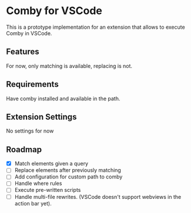 # Comby for VSCode

This is a prototype implementation for an extension that allows to execute Comby in VSCode.

## Features

For now, only matching is available, replacing is not.

## Requirements

Have comby installed and available in the path.

## Extension Settings

No settings for now
<!-- 
## Known Issues

Calling out known issues can help limit users opening duplicate issues against your extension. -->

## Roadmap

- [x] Match elements given a query
- [ ] Replace elements after previously matching
- [ ] Add configuration for custom path to comby
- [ ] Handle where rules
- [ ] Execute pre-written scripts
- [ ] Handle multi-file rewrites. (VSCode doesn't support webviews in the action bar yet).